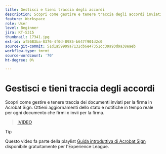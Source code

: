 ```yaml
---
title: Gestisci e tieni traccia degli accordi
description: Scopri come gestire e tenere traccia degli accordi inviati per la firma in Acrobat Sign
feature: Workspace
role: User
level: Beginner
jira: KT-5315
thumbnail: 17341.jpg
exl-id: af5683ba-8376-4f0d-8985-b647f901d2c0
source-git-commit: 51d1a59999a7132cb6e47351cc39a93d9a38eaeb
workflow-type: tm+mt
source-wordcount: '70'
ht-degree: 0%

---
```


# Gestisci e tieni traccia degli accordi

Scopri come gestire e tenere traccia dei documenti inviati per la firma in Acrobat Sign. Ottieni aggiornamenti dello stato e notifiche in tempo reale per ogni documento che firmi o invii per la firma.

>[!VIDEO](https://video.tv.adobe.com/v/338695?quality=12&learn=on&hidetitle=true)

>[!TIP]
>
>Questo video fa parte della playlist [Guida introduttiva di Acrobat Sign](https://experienceleague.adobe.com/it/playlists/acrobat-sign-get-started-business-users) disponibile gratuitamente per l&#39;Experience League.
